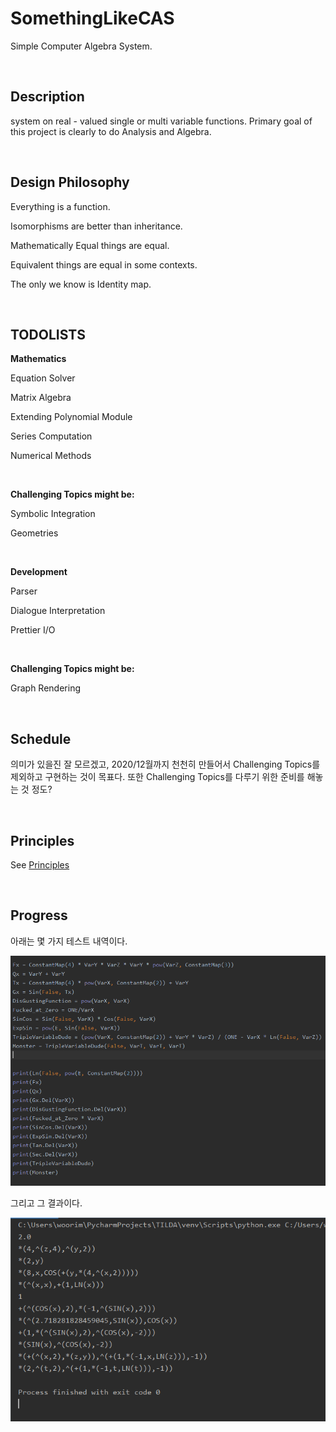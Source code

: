 # SomethingLikeCAS

Simple Computer Algebra System.

<br>

## Description

system on real - valued single or multi variable functions. Primary goal of this project is
clearly to do Analysis and Algebra.

<br>

## Design Philosophy

Everything is a function.

Isomorphisms are better than inheritance.

Mathematically Equal things are equal.

Equivalent things are equal in some contexts.

The only we know is Identity map.

<br>

## TODOLISTS

**Mathematics**

Equation Solver

Matrix Algebra
  
Extending Polynomial Module
  
Series Computation

Numerical Methods

<br>

**Challenging Topics might be:**
 
Symbolic Integration

Geometries

<br>

 
**Development**
 
Parser

Dialogue Interpretation

Prettier I/O

<br>

**Challenging Topics might be:**
 
Graph Rendering 

<br>

## Schedule 

의미가 있을진 잘 모르겠고, 2020/12월까지 천천히 만들어서 Challenging Topics를 제외하고 구현하는 것이 목표다. 또한 Challenging Topics를
다루기 위한 준비를 해놓는 것 정도?

<br>

## Principles

See [Principles](./imgs/Principles.md)

<br>

## Progress

아래는 몇 가지 테스트 내역이다.

![1](./imgs/Snap1.PNG)

그리고 그 결과이다.

![2](./imgs/Snap2.PNG)

